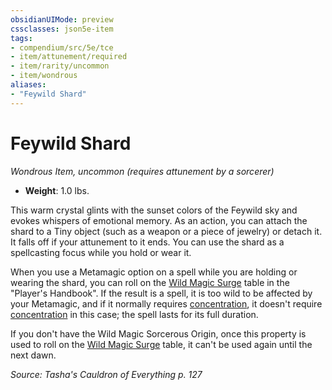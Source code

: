 ```yaml
---
obsidianUIMode: preview
cssclasses: json5e-item
tags:
- compendium/src/5e/tce
- item/attunement/required
- item/rarity/uncommon
- item/wondrous
aliases: 
- "Feywild Shard"
---
```

# Feywild Shard
*Wondrous Item, uncommon (requires attunement by a sorcerer)*  

- **Weight**: 1.0 lbs.

This warm crystal glints with the sunset colors of the Feywild sky and evokes whispers of emotional memory. As an action, you can attach the shard to a Tiny object (such as a weapon or a piece of jewelry) or detach it. It falls off if your attunement to it ends. You can use the shard as a spellcasting focus while you hold or wear it.

When you use a Metamagic option on a spell while you are holding or wearing the shard, you can roll on the [Wild Magic Surge](wild-magic-surge.md) table in the "Player's Handbook". If the result is a spell, it is too wild to be affected by your Metamagic, and if it normally requires [concentration](_conditions.md#concentration), it doesn't require [concentration](_conditions.md#concentration) in this case; the spell lasts for its full duration.

If you don't have the Wild Magic Sorcerous Origin, once this property is used to roll on the [Wild Magic Surge](wild-magic-surge.md) table, it can't be used again until the next dawn.

*Source: Tasha's Cauldron of Everything p. 127*